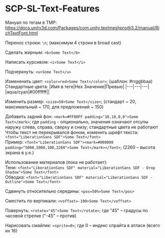 # SCP-SL-Text-Features
Мануал по тегам в TMP: https://docs.unity3d.com/Packages/com.unity.textmeshpro@3.2/manual/RichTextFont.html

Перенос строки: ```\n```; (максимум 4 строки в broad cast)

Сделать жирным: ```<b>Some Text</b>```

Написать курсивом: ```<i>Some Text</i>```

Подчеркнуть: ```<u>Some Text</u>```

Измененить цвет: ```<color=red>Some Text</color>```; (шаблон: #rrggbbaa)\
Стандартные цвета:
|Имя в теге|Hex Значение|Превью|
|---|---|---|
|aqua/cyan|#00ffffff||

Изменить размер: ```<size=50>Some Text</size>```; (стандарт ~ 20, максимальный ~ 170, для предложений ~ 150)

Добавить задний фон: ```<mark=#FF00FF padding="10,10,0,0">Some Text</mark>```; где ```padding``` - опционально, значения означают отсупы наружу слева, справа, сверху и снизу; стандартные цвета не работают\
Чтобы текст не перекрывался фоном, изменить шрифт текста: ```<font="LiberationSans SDF">Some Text</font>```\
Пример: ```<font="LiberationSans SDF"><mark=#000000 padding="5000,5000,100,2260">Some Text</mark></font>```; (2260 – высота экрана в у.е.)

Использование материалов (пока не работает):\
Тени: ```<font="LiberationSans SDF" material="LiberationSans SDF - Drop Shadow">Some Text</font>```\
Обводка: ```<font="LiberationSans SDF" material="LiberationSans SDF - Outline">Some Text</font>```

Сдвинуть относительно середины: ```<pos=50%>Some Text</pos>```

Сместить по вертикали: ```<voffset=-100>Some Text</voffset>```

Повернуть: ```<rotate="45">Some Text</rotate>```; где "45" – градусы по часовой стрелке ("-45" – против)

Нарисовать смайлик: ```<sprite=0>```; где 0 – индекс спрайта в атласе (всего их 16)
